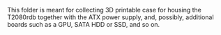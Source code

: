 This folder is meant for collecting 3D printable case for housing the T2080rdb together with the ATX power supply, and, possibly, additional boards such as a GPU, SATA HDD or SSD, and so on.